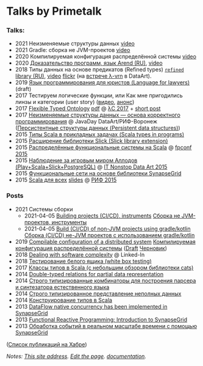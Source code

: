 # Talks by Primetalk

### Talks:

- 2021 Неизменяемые структуры данных [video](https://youtu.be/mAV2yfUVRZ0)
- 2021 Gradle: сборка не JVM-проектов [video](https://youtu.be/Fvwgvyva5co)
- 2020 Компилируемая конфигурация распределённой системы [video](https://youtu.be/eXQByuM4a4Y)
- 2020 [Доказательство программ, язык Arend (RU)](arend.html), [video](https://youtu.be/TvlXYiN4DyI)
- 2018 Типы данных на основе предикатов (Refined types) [`refined` library (RU)](refined.html), [video](https://youtu.be/qpYI90b5k5Y) [flickr](https://www.flickr.com/photos/outsourcing/sets/72157704166482141) (на [встрече λ-vrn](https://www.dataart.ru/news/vstrecha-obnovlennogo-tekhnicheskogo-soobshestva-proshla-v-voronezhe/) в DataArt).
- 2019 [Язык программирования для юристов (Language for lawyers)](language-logic-en-notes.html) (draft)
- 2017 Тестируем логические функции, или Как мне пригодились линзы и категории (user story) ([видео](https://www.youtube.com/watch?v=ZoZY6dV_yOo), [анонс](https://dataart.ua/events/voronezh/scala-user-group-scalacheck-i-logicheskie-funktsii/))
- 2017 [Flexible Typed Ontology](https://www.youtube.com/watch?v=HFH9KC86klU&list=PL7DZ7q3nEWhx5bgmpAgqArzrh0pL-tc3P&index=69) [pdf](https://github.com/Primetalk/talks/blob/master/typed-ontology-talk.pdf) @ [λC 2017](https://www.youtube.com/playlist?list=PL7DZ7q3nEWhx5bgmpAgqArzrh0pL-tc3P) + [short post](http://synapse-grid.primetalk.ru/2017/12/flexible-typed-ontology-applications.html) 
- 2017 [Неизменяемые структуры данных — основа корректного программирования](https://www.youtube.com/watch?v=6-YvDjE773M) @ JavaDay DataArt/РИФ-Воронеж ([Персистентные структуры данных (Persistent data structures)](persistent-data-talk.html))
- 2015 [Типы Scala в прикладных задачах (Scala types in programs)](types.html)
- 2015 [Расширение библиотеки Slick (Slick library extension)](https://www.slideshare.net/zhizhelev/slick-45835871)
- 2015 [Распределённые функциональные системы на Scala](https://www.youtube.com/watch?v=Zfy1z7-n25U) @ [fpconf 2015](http://fpconf.ru/2015.html)
- 2015 [Наблюдение за игровым миром Аллодов (Play+Scala+Slick+PostgreSQL)](https://www.slideshare.net/ittalk/playscalaslickpostgresql) @ [IT Nonstop Data Art 2015](https://2015.it-nonstop.net/city/voronezh)
- 2015 [Функциональные сети на основе библиотеки SynapseGrid](https://www.slideshare.net/zhizhelev/synapsegrid)
- 2015 [Scala для всех](https://www.youtube.com/watch?v=9DfOzfgQeaE) [slides](https://www.slideshare.net/zhizhelev/scala-2015-52684992) @ [РИФ 2015](http://2015.rifvrn.ru/program)

### Posts

- 2021 Системы сборки
  - 2021-04-05 [Building projects (CI/CD), instruments](https://habr.com/en/post/550548/) [Сборка не JVM-проектов, инструменты](https://habr.com/ru/post/550658/)
  - 2021-04-05 [Build (CI/CD) of non-JVM projects using gradle/kotlin](https://habr.com/en/post/550656/) [Сборка (CI/CD) не-JVM проектов с использованием gradle/kotlin](https://habr.com/ru/post/550654/)
- 2019 [Compilable configuration of a distributed system](https://habr.com/en/company/primetalk/blog/447690/) [Компилируемая конфигурация распределённой системы](https://habr.com/ru/company/primetalk/blog/447694/) ([Draft](https://github.com/Primetalk/talks/blob/master/config/compilable-config.md) [Черновик](https://github.com/Primetalk/talks/blob/master/config/compilable-config-ru.md))
- 2018 [Dealing with software complexity](https://www.linkedin.com/pulse/dealing-software-complexity-%D0%B0%D1%80%D1%81%D0%B5%D0%BD%D0%B8%D0%B9-%D0%B6%D0%B8%D0%B6%D0%B5%D0%BB%D0%B5%D0%B2/) @ Linked-In
- 2018 [Тестирование белого ящика (white box testing)](https://habr.com/post/422283/)
- 2017 [Классы типов в Scala (с небольшим обзором библиотеки cats)](https://habr.com/ru/post/318960/)
- 2014 [Double-typed relations for partial data representation](http://synapse-grid.primetalk.ru/2014/07/double-typed-relations-for-partial-data.html)
- 2014 [Строго типизированные комбинаторы для построения парсера и синтезатора естественного языка](https://habr.com/ru/company/primetalk/blog/241567/)
- 2014 [Строго типизированное представление неполных данных](https://habr.com/ru/post/229035/)
- 2014 [Конструирование типов в Scala](https://habr.com/ru/post/222553/)
- 2013 [DataFlow native concurrency has been implemented in SynapseGrid](http://synapse-grid.primetalk.ru/2013/10/dataflow-native-concurrency-has-been.html)
- 2013 [Functional Reactive Programming: Introduction to SynapseGrid](http://synapse-grid.primetalk.ru/2013/09/functional-reactive-programming.html)
- 2013 [Обработка событий в реальном масштабе времени с помощью SynapseGrid](https://habr.com/ru/company/primetalk/blog/204596/)

([Список публикаций на Хабре](https://habr.com/ru/users/primetalk/posts/))

*Notes: [This site address](https://primetalk.github.io/talks/). [Edit the page](https://github.com/Primetalk/talks/edit/master/README.md). [documentation](https://help.github.com/categories/github-pages-basics/).*
